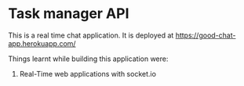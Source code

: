 # Task manager API

This is a real time chat application.
It is deployed at <https://good-chat-app.herokuapp.com/>

Things learnt while building this application were:

1. Real-Time web applications with socket.io
